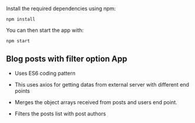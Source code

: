 

Install the required dependencies using npm:

```
npm install
```

You can then start the app with:

```
npm start
```

## Blog posts with filter option App

- Uses ES6 coding pattern 

- This uses axios for getting datas from external server with different end points 

- Merges the object arrays received from posts and users end point.

- Filters the posts list with post authors


